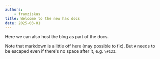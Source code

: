 ```yaml
---
authors:
    - franziskus
title: Welcome to the new hax docs
date: 2025-03-01
---
```


Here we can also host the blog as part of the docs.

Note that markdown is a little off here (may possible to fix).
But `#` needs to be escaped even if there's no space after it, e.g. `\#123`.

